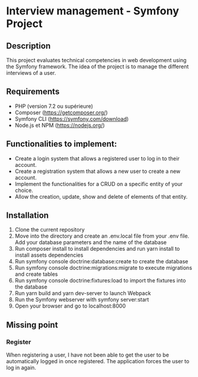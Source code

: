 # Interview management - Symfony Project
## Description
This project evaluates technical competencies in web development using the Symfony framework.
The idea of the project is to manage the different interviews of a user.

## Requirements
  - PHP (version 7.2 ou supérieure)
  - Composer (https://getcomposer.org/)
  - Symfony CLI (https://symfony.com/download)
  - Node.js et NPM (https://nodejs.org/)

## Functionalities to implement:
  - Create a login system that allows a registered user to log in to their account.
  - Create a registration system that allows a new user to create a new account.
  - Implement the functionalities for a CRUD on a specific entity of your choice.
  - Allow the creation, update, show and delete of elements of that entity.

## Installation
  1. Clone the current repository
  2. Move into the directory and create an .env.local file from your .env file. Add your database parameters and the name of the database
  3. Run composer install to install dependencies and run yarn install to install assets dependencies
  4. Run symfony console doctrine:database:create to create the database
  5. Run symfony console doctrine:migrations:migrate to execute migrations and create tables
  6. Run symfony console doctrine:fixtures:load to import the fixtures into the database
  7. Run yarn build and yarn dev-server to launch Webpack
  8. Run the Symfony webserver with symfony server:start
  9. Open your browser and go to localhost:8000



## Missing point
### Register
When registering a user, I have not been able to get the user to be automatically logged in once registered.
The application forces the user to log in again.



